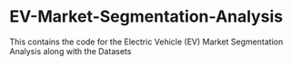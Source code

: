 # EV-Market-Segmentation-Analysis

This contains the code for the Electric Vehicle (EV) Market Segmentation Analysis along with the Datasets
